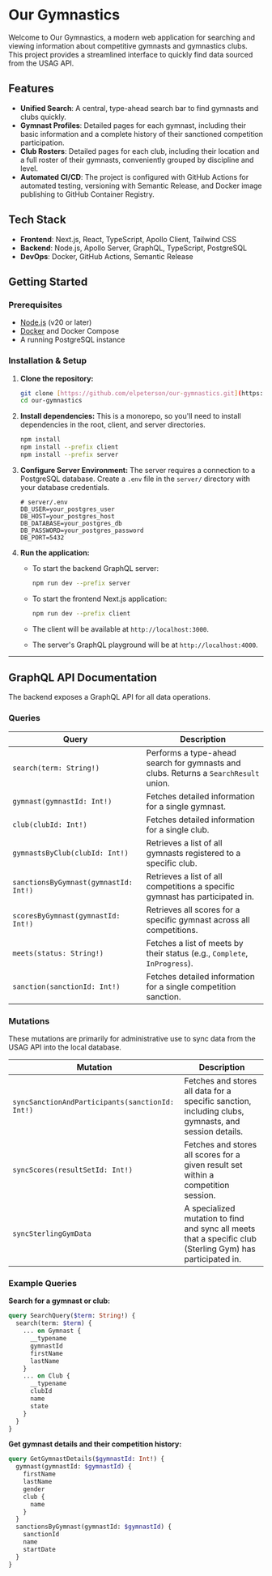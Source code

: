 # Our Gymnastics

Welcome to Our Gymnastics, a modern web application for searching and viewing information about competitive gymnasts and gymnastics clubs. This project provides a streamlined interface to quickly find data sourced from the USAG API.

## Features

-   **Unified Search**: A central, type-ahead search bar to find gymnasts and clubs quickly.
-   **Gymnast Profiles**: Detailed pages for each gymnast, including their basic information and a complete history of their sanctioned competition participation.
-   **Club Rosters**: Detailed pages for each club, including their location and a full roster of their gymnasts, conveniently grouped by discipline and level.
-   **Automated CI/CD**: The project is configured with GitHub Actions for automated testing, versioning with Semantic Release, and Docker image publishing to GitHub Container Registry.

## Tech Stack

-   **Frontend**: Next.js, React, TypeScript, Apollo Client, Tailwind CSS
-   **Backend**: Node.js, Apollo Server, GraphQL, TypeScript, PostgreSQL
-   **DevOps**: Docker, GitHub Actions, Semantic Release

## Getting Started

### Prerequisites

-   [Node.js](https://nodejs.org/) (v20 or later)
-   [Docker](https://www.docker.com/) and Docker Compose
-   A running PostgreSQL instance

### Installation & Setup

1.  **Clone the repository:**
    ```bash
    git clone [https://github.com/elpeterson/our-gymnastics.git](https://github.com/elpeterson/our-gymnastics.git)
    cd our-gymnastics
    ```

2.  **Install dependencies:** This is a monorepo, so you'll need to install dependencies in the root, client, and server directories.
    ```bash
    npm install
    npm install --prefix client
    npm install --prefix server
    ```

3.  **Configure Server Environment:** The server requires a connection to a PostgreSQL database. Create a `.env` file in the `server/` directory with your database credentials.
    ```
    # server/.env
    DB_USER=your_postgres_user
    DB_HOST=your_postgres_host
    DB_DATABASE=your_postgres_db
    DB_PASSWORD=your_postgres_password
    DB_PORT=5432
    ```

4.  **Run the application:**
    -   To start the backend GraphQL server:
        ```bash
        npm run dev --prefix server
        ```
    -   To start the frontend Next.js application:
        ```bash
        npm run dev --prefix client
        ```

    - The client will be available at `http://localhost:3000`.
    - The server's GraphQL playground will be at `http://localhost:4000`.

---

## GraphQL API Documentation

The backend exposes a GraphQL API for all data operations.

### Queries

| Query                               | Description                                                                 |
| ----------------------------------- | --------------------------------------------------------------------------- |
| `search(term: String!)`             | Performs a type-ahead search for gymnasts and clubs. Returns a `SearchResult` union. |
| `gymnast(gymnastId: Int!)`          | Fetches detailed information for a single gymnast.                          |
| `club(clubId: Int!)`                | Fetches detailed information for a single club.                             |
| `gymnastsByClub(clubId: Int!)`      | Retrieves a list of all gymnasts registered to a specific club.             |
| `sanctionsByGymnast(gymnastId: Int!)`| Retrieves a list of all competitions a specific gymnast has participated in.  |
| `scoresByGymnast(gymnastId: Int!)`  | Retrieves all scores for a specific gymnast across all competitions.        |
| `meets(status: String!)`            | Fetches a list of meets by their status (e.g., `Complete`, `InProgress`).   |
| `sanction(sanctionId: Int!)`        | Fetches detailed information for a single competition sanction.             |

### Mutations

These mutations are primarily for administrative use to sync data from the USAG API into the local database.

| Mutation                                    | Description                                                                                                    |
| ------------------------------------------- | -------------------------------------------------------------------------------------------------------------- |
| `syncSanctionAndParticipants(sanctionId: Int!)`| Fetches and stores all data for a specific sanction, including clubs, gymnasts, and session details.            |
| `syncScores(resultSetId: Int!)`             | Fetches and stores all scores for a given result set within a competition session.                             |
| `syncSterlingGymData`                       | A specialized mutation to find and sync all meets that a specific club (Sterling Gym) has participated in.       |

### Example Queries

**Search for a gymnast or club:**
```graphql
query SearchQuery($term: String!) {
  search(term: $term) {
    ... on Gymnast {
      __typename
      gymnastId
      firstName
      lastName
    }
    ... on Club {
      __typename
      clubId
      name
      state
    }
  }
}
```

**Get gymnast details and their competition history:**
```graphql
query GetGymnastDetails($gymnastId: Int!) {
  gymnast(gymnastId: $gymnastId) {
    firstName
    lastName
    gender
    club {
      name
    }
  }
  sanctionsByGymnast(gymnastId: $gymnastId) {
    sanctionId
    name
    startDate
  }
}
